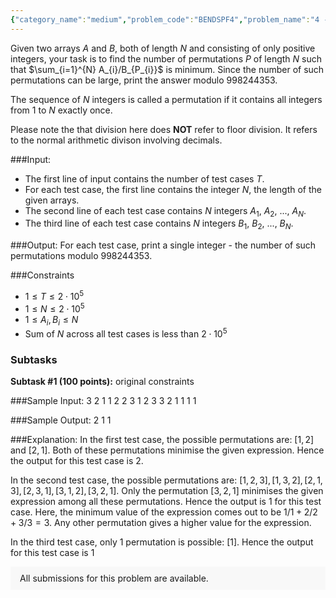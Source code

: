 ```yaml
---
{"category_name":"medium","problem_code":"BENDSPF4","problem_name":"4 - Minimum Division Permutations","problemComponents":{"constraints":"","constraintsState":false,"subtasks":"","subtasksState":false,"inputFormat":"","inputFormatState":false,"outputFormat":"","outputFormatState":false,"sampleTestCases":{}},"video_editorial_url":"","languages_supported":{"0":"CPP14","1":"C","2":"JAVA","3":"PYTH 3.6","4":"CPP17","5":"PYTH","6":"PYP3","7":"CS2","8":"ADA","9":"PYPY","10":"TEXT","11":"PAS fpc","12":"NODEJS","13":"RUBY","14":"PHP","15":"GO","16":"HASK","17":"TCL","18":"PERL","19":"SCALA","20":"LUA","21":"kotlin","22":"BASH","23":"JS","24":"LISP sbcl","25":"rust","26":"PAS gpc","27":"BF","28":"CLOJ","29":"R","30":"D","31":"CAML","32":"FORT","33":"ASM","34":"swift","35":"FS","36":"WSPC","37":"LISP clisp","38":"SQL","39":"SCM guile","40":"PERL6","41":"ERL","42":"CLPS","43":"ICK","44":"NICE","45":"PRLG","46":"ICON","47":"COB","48":"SCM chicken","49":"PIKE","50":"SCM qobi","51":"ST","52":"SQLQ","53":"NEM"},"max_timelimit":1,"source_sizelimit":50000,"problem_author":"bhvdsi","problem_tester":"","date_added":"6-01-2021","tags":{"0":"bhvdsi"},"problem_difficulty_level":"Unavailable","best_tag":"","editorial_url":"","time":{"view_start_date":1612018800,"submit_start_date":1612018800,"visible_start_date":1612018800,"end_date":1735669800},"is_direct_submittable":false,"problemDiscussURL":"https://discuss.codechef.com/search?q=BENDSPF4","is_proctored":false,"visitedContests":{},"layout":"problem"}
---
```

Given two arrays $A$ and $B$, both of length $N$ and consisting of only positive integers, your task is to find the number of permutations $P$ of length $N$ such that $\sum_{i=1}^{N} A_{i}/B_{P_{i}}$ is minimum. Since the number of such permutations can be large, print the answer modulo $998244353$.

The sequence of $N$ integers is called a permutation if it contains all integers from $1$ to $N$ exactly once.

Please note the that division here does $\textbf{NOT}$ refer to floor division. It refers to the normal arithmetic divison involving decimals.

###Input:

- The first line of input contains the number of test cases $T$.
- For each test case, the first line contains the integer $N$, the length of the given arrays.
- The second line of each test case contains $N$ integers $A_1$, $A_2$, $...$, $A_N$.
- The third line of each test case contains $N$ integers $B_1$, $B_2$, $...$, $B_N$.

###Output:
For each test case, print a single integer - the number of such permutations modulo $998244353$.

###Constraints 
- $1 \leq T \leq 2 \cdot 10^5$
- $1 \leq N \leq 2 \cdot 10^5$
- $1 \leq A_i, B_i \leq N$
- Sum of $N$ across all test cases is less than $2 \cdot 10^5$

### Subtasks
**Subtask #1 (100 points):** original constraints

###Sample Input:
	3
	2
	1 1
	2 2
	3
	1 2 3
	3 2 1
	1
	1
	1

###Sample Output:
	2
	1
	1
	
###Explanation:
In the first test case, the possible permutations are:
$[1, 2]$ and $[2, 1]$. Both of these permutations minimise the given expression. Hence the output for this test case is $2$.

In the second test case, the possible permutations are:
$[1, 2, 3], [1, 3, 2], [2, 1, 3], [2, 3, 1], [3, 1, 2], [3, 2, 1]$. Only the permutation $[3, 2, 1]$ minimises the given expression among all these permutations. Hence the output is $1$ for this test case. Here, the minimum value of the expression comes out to be $1/1 + 2/2 + 3/3 = 3$. Any other permutation gives a higher value for the expression.

In the third test case, only 1 permutation is possible:
$[1]$. Hence the output for this test case is $1$

<aside style='background: #f8f8f8;padding: 10px 15px;'><div>All submissions for this problem are available.</div></aside>